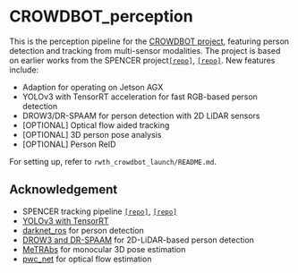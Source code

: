 # CROWDBOT_perception
This is the perception pipeline for the [CROWDBOT project](http://crowdbot.eu/), featuring person detection and tracking from multi-sensor modalities.
The project is based on earlier works from the SPENCER project[`[repo]`](https://github.com/spencer-project/spencer_people_tracking), [`[repo]`](https://github.com/sbreuers/detta).
New features include:
- Adaption for operating on Jetson AGX 
- YOLOv3 with TensorRT acceleration for fast RGB-based person detection
- DROW3/DR-SPAAM for person detection with 2D LiDAR sensors
- [OPTIONAL] Optical flow aided tracking
- [OPTIONAL] 3D person pose analysis
- [OPTIONAL] Person ReID

For setting up, refer to `rwth_crowdbot_launch/README.md`.

## Acknowledgement
- SPENCER tracking pipeline [`[repo]`](https://github.com/spencer-project/spencer_people_tracking), [`[repo]`](https://github.com/sbreuers/detta)
- [YOLOv3 with TensorRT](https://github.com/lewes6369/TensorRT-Yolov3)
- [darknet_ros](https://github.com/leggedrobotics/darknet_ros) for person detection
- [DROW3 and DR-SPAAM](https://github.com/VisualComputingInstitute/2D_lidar_person_detection) for 2D-LiDAR-based person detection 
- [MeTRAbs](https://www.vision.rwth-aachen.de/publication/00203/) for monocular 3D pose estimation
- [pwc_net](https://github.com/NVlabs/PWC-Net) for optical flow estimation
